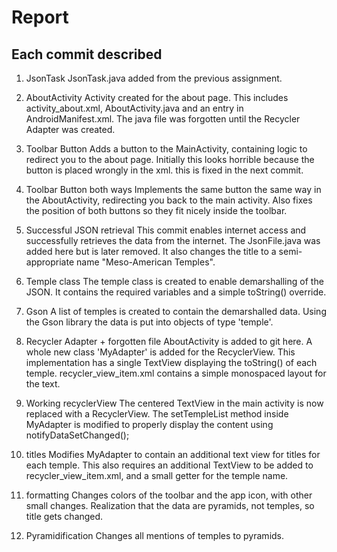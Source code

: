 
# Report

## Each commit described

1. JsonTask
JsonTask.java added from the previous assignment. 

2. AboutActivity
Activity created for the about page. This includes activity_about.xml, AboutActivity.java and an entry in AndroidManifest.xml.
The java file was forgotten until the Recycler Adapter was created. 

3. Toolbar Button
Adds a button to the MainActivity, containing logic to redirect you to the about page.
Initially this looks horrible because the button is placed wrongly in the xml. this is fixed in the next commit.

4. Toolbar Button both ways
Implements the same button the same way in the AboutActivity, redirecting you back to the main activity.
Also fixes the position of both buttons so they fit nicely inside the toolbar. 

5. Successful JSON retrieval
This commit enables internet access and successfully retrieves the data from the internet. 
The JsonFile.java was added here but is later removed. 
It also changes the title to a semi-appropriate name "Meso-American Temples".

6. Temple class
The temple class is created to enable demarshalling of the JSON. It contains the required variables and a simple toString() override. 

7. Gson
A list of temples is created to contain the demarshalled data. Using the Gson library the data is put into objects of type 'temple'. 

8. Recycler Adapter + forgotten file
AboutActivity is added to git here. 
A whole new class 'MyAdapter' is added for the RecyclerView. This implementation has a single TextView displaying the toString() of each temple. 
recycler_view_item.xml contains a simple monospaced layout for the text. 

9. Working recyclerView
The centered TextView in the main activity is now replaced with a RecyclerView. 
The setTempleList method inside MyAdapter is modified to properly display the content using notifyDataSetChanged();

10.  titles
Modifies MyAdapter to contain an additional text view for titles for each temple. 
This also requires an additional TextView to be added to recycler_view_item.xml, and a small getter for the temple name.

11. formatting
Changes colors of the toolbar and the app icon, with other small changes.
Realization that the data are pyramids, not temples, so title gets changed.

12. Pyramidification
Changes all mentions of temples to pyramids. 

